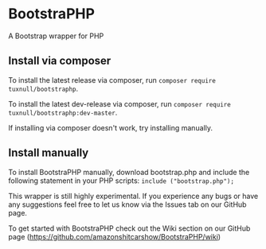 # BootstraPHP
A Bootstrap wrapper for PHP

## Install via composer

To install the latest release via composer, run `composer require tuxnull/bootstraphp`. 

To install the latest dev-release via composer, run `composer require tuxnull/bootstraphp:dev-master`. 

If installing via composer doesn't work, try installing manually.

## Install manually

To install BootstraPHP manually, download bootstrap.php and include the following statement in your PHP scripts: `include ("bootstrap.php");`


This wrapper is still highly experimental. If you experience any bugs or have any suggestions feel free to let us know via the Issues tab on our GitHub page.

To get started with BootstraPHP check out the Wiki section on our GitHub page (https://github.com/amazonshitcarshow/BootstraPHP/wiki)
